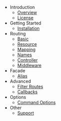 - Introduction
    - [Overview](/en/1.0.0/overview)
    - [License](/en/1.0.0/license)
- Getting Started
    - [Installation](/en/1.0.0/installation)
- Routing
    - [Basic](/en/1.0.0/usage/basic)
    - [Resource](/en/1.0.0/usage/resource)
    - [Mapping](/en/1.0.0/usage/map)
    - [Names](/en/1.0.0/usage/names)
    - [Controller](/en/1.0.0/usage/controller)
    - [Middleware](/en/1.0.0/usage/middleware)
- Facade
    - [Alias](/en/1.0.0/usage/facade)
- Advanced
    - [Filter Routes](/en/1.0.0/advance/actions)
    - [Callbacks](/en/1.0.0/advance/callback)
- Options
    - [Command Options](/en/1.0.0/options)
- Other
    - [Support](/en/1.0.0/utilities/support)